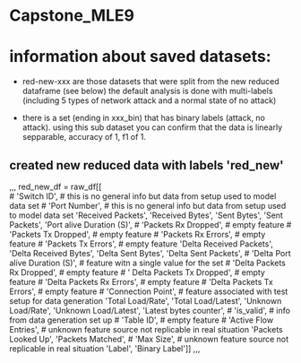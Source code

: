 Capstone_MLE9
==============================

# information about saved datasets:

- red-new-xxx are those datasets that were split from the new reduced dataframe (see below)
the default analysis is done with multi-labels (including 5 types of network attack and a normal state of no attack)

- there is a set (ending in xxx_bin) that has binary labels (attack, no attack).  using this sub dataset you can confirm that the data is linearly sepparable, accuracy of 1, f1 of 1.


## created new reduced data with labels 'red_new'
,,,
red_new_df = raw_df[[  
                        # 'Switch ID',           # this is no general info but data from setup used to model data set
                        # 'Port Number',         # this is no general info but data from setup used to model data set
                        'Received Packets', 
                        'Received Bytes', 
                        'Sent Bytes', 
                        'Sent Packets', 
                        'Port alive Duration (S)',
                        # 'Packets Rx Dropped',  # empty feature
                        # 'Packets Tx Dropped',  # empty feature
                        # 'Packets Rx Errors',   # empty feature
                        # 'Packets Tx Errors',   # empty feature
                        'Delta Received Packets', 
                        'Delta Received Bytes',
                        'Delta Sent Bytes', 
                        'Delta Sent Packets',
                        # 'Delta Port alive Duration (S)',  # feature witn a single value for the set 
                        # 'Delta Packets Rx Dropped',       # empty feature
                        # ' Delta Packets Tx Dropped',      # empty feature
                        # 'Delta Packets Rx Errors',        # empty feature
                        # 'Delta Packets Tx Errors',        # empty feature
                        # 'Connection Point',               # feature associated with test setup for data generation
                        'Total Load/Rate',
                        'Total Load/Latest', 
                        'Unknown Load/Rate', 
                        'Unknown Load/Latest',
                        'Latest bytes counter', 
                        # 'is_valid',                        # info from data generation set up
                        # 'Table ID',                        # empty feature
                        # 'Active Flow Entries',             # unknown feature source not replicable in real situation
                        'Packets Looked Up', 
                        'Packets Matched', 
                        # 'Max Size',                         # unknown feature source not replicable in real situation
                        'Label',
                        'Binary Label']]
                        ,,,



                      
